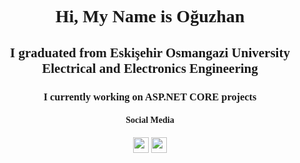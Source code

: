
<div background-color="lightblue" style="font-family:Serif" align="center">
    <h1 >Hi, My Name is Oğuzhan</h1>

<h2>I graduated from Eskişehir Osmangazi University </br>
Electrical and Electronics Engineering</h2>

<h3>I currently working on ASP.NET CORE projects</h3>

<h4>Social Media</h4>
<a href="https://www.linkedin.com/in/oguzhanbaaskaya/">
<img src="https://cdn-icons-png.flaticon.com/128/145/145807.png"  height="25px"><img></a>
<a href="mailto:o.baskaya@yahoo.com">
<img src="https://cdn-icons-png.flaticon.com/128/3178/3178158.png" height="25px"></a>
</div>
